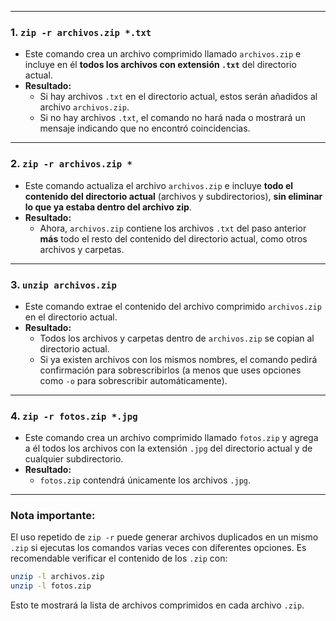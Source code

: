 

---

### **1. `zip -r archivos.zip *.txt`**

- Este comando crea un archivo comprimido llamado `archivos.zip` e incluye en él **todos los archivos con extensión `.txt`** del directorio actual.
- **Resultado:**
    - Si hay archivos `.txt` en el directorio actual, estos serán añadidos al archivo `archivos.zip`.
    - Si no hay archivos `.txt`, el comando no hará nada o mostrará un mensaje indicando que no encontró coincidencias.

---

### **2. `zip -r archivos.zip *`**

- Este comando actualiza el archivo `archivos.zip` e incluye **todo el contenido del directorio actual** (archivos y subdirectorios), **sin eliminar lo que ya estaba dentro del archivo zip**.
- **Resultado:**
    - Ahora, `archivos.zip` contiene los archivos `.txt` del paso anterior **más** todo el resto del contenido del directorio actual, como otros archivos y carpetas.

---

### **3. `unzip archivos.zip`**

- Este comando extrae el contenido del archivo comprimido `archivos.zip` en el directorio actual.
- **Resultado:**
    - Todos los archivos y carpetas dentro de `archivos.zip` se copian al directorio actual.
    - Si ya existen archivos con los mismos nombres, el comando pedirá confirmación para sobrescribirlos (a menos que uses opciones como `-o` para sobrescribir automáticamente).

---

### **4. `zip -r fotos.zip *.jpg`**

- Este comando crea un archivo comprimido llamado `fotos.zip` y agrega a él todos los archivos con la extensión `.jpg` del directorio actual y de cualquier subdirectorio.
- **Resultado:**
    - `fotos.zip` contendrá únicamente los archivos `.jpg`.

---

### Nota importante:

El uso repetido de `zip -r` puede generar archivos duplicados en un mismo `.zip` si ejecutas los comandos varias veces con diferentes opciones. Es recomendable verificar el contenido de los `.zip` con:

```bash
unzip -l archivos.zip
unzip -l fotos.zip
```

Esto te mostrará la lista de archivos comprimidos en cada archivo `.zip`.

